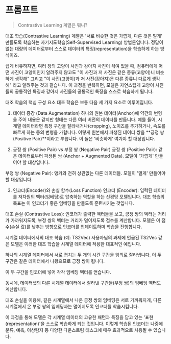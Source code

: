 # 프롬프트
> Contrastive Learning 계열은 뭐니?

대조 학습(Contrastive Learning) 계열은 '서로 비슷한 것은 가깝게, 다른 것은 멀게' 만들도록 학습하는 자기지도학습(Self-Supervised Learning) 방법론입니다. 정답이 없는 대량의 데이터로부터 스스로 데이터의 특징(representation)을 학습하게 하는 방식이죠.

쉽게 비유하자면, 여러 장의 고양이 사진과 강아지 사진이 섞여 있을 때, 컴퓨터에게 어떤 사진이 고양이인지 알려주지 않고도 "이 사진과 저 사진은 같은 종류(고양이)니 비슷하게 생각해" 그리고 "이 사진(고양이)과 저 사진(강아지)은 다른 종류니 다르게 생각해" 라고 알려주는 것과 같습니다. 이 과정을 반복하면, 모델은 자연스럽게 고양이 사진들의 공통적인 특징과 강아지 사진들의 공통적인 특징을 스스로 학습하게 됩니다.

대조 학습의 핵심 구성 요소
대조 학습은 보통 다음 세 가지 요소로 이루어집니다.

1. 데이터 증강 (Data Augmentation)
하나의 원본 데이터(Anchor)에 약간의 변형을 주어 내용은 같지만 형태는 다른 여러 버전의 데이터를 만듭니다. 예를 들어, 시계열 데이터라면 특정 구간을 잘라내거나(cropping), 노이즈를 추가하거나, 속도를 빠르게 하는 등의 변형을 가합니다. 이렇게 원본에서 파생된 데이터 쌍을 **긍정 쌍 (Positive Pair)**이라고 부릅니다. 이 둘은 '비슷하게' 여겨야 할 대상입니다.

2. 긍정 쌍 (Positive Pair) vs 부정 쌍 (Negative Pair)
긍정 쌍 (Positive Pair): 같은 데이터로부터 파생된 쌍 (Anchor + Augmented Data). 모델이 '가깝게' 만들어야 할 대상입니다.

부정 쌍 (Negative Pair): 앵커와 전혀 상관없는 다른 데이터들. 모델이 '멀게' 만들어야 할 대상입니다.

3. 인코더(Encoder)와 손실 함수(Loss Function)
인코더 (Encoder): 입력된 데이터를 저차원의 벡터(임베딩)로 압축하는 역할을 하는 신경망 모델입니다. 대조 학습의 목표는 이 인코더가 좋은 임베딩을 만들도록 훈련시키는 것입니다.

대조 손실 (Contrastive Loss): 인코더가 출력한 벡터들을 보고, 긍정 쌍의 벡터는 거리가 가까워지도록, 부정 쌍의 벡터는 거리가 멀어지도록 점수를 계산합니다. 모델은 이 점수(손실 값)를 낮추는 방향으로 인코더를 업데이트하며 학습을 진행합니다.

시계열 데이터에서의 대조 학습 (예: TS2Vec)
사용자님의 과제에 언급된 TS2Vec 같은 모델은 이러한 대조 학습을 시계열 데이터에 적용한 대표적인 예입니다.

하나의 시계열 데이터에서 서로 겹치는 두 개의 시간 구간을 임의로 잘라냅니다. 이 두 구간은 같은 데이터에서 나왔으므로 긍정 쌍이 됩니다.

이 두 구간을 인코더에 넣어 각각 임베딩 벡터를 얻습니다.

동시에, 데이터셋의 다른 시계열 데이터에서 잘라낸 구간들(부정 쌍)의 임베딩 벡터도 계산합니다.

대조 손실을 이용해, 같은 시계열에서 나온 긍정 쌍의 임베딩은 서로 가까워지게, 다른 시계열에서 온 부정 쌍의 임베딩과는 멀어지도록 인코더를 학습시킵니다.

이 과정을 통해 모델은 각 시계열 데이터의 고유한 패턴과 특징을 담고 있는 '표현(representation)'을 스스로 학습하게 되는 것입니다. 이렇게 학습된 인코더는 나중에 분류, 예측, 이상탐지 등 다양한 다운스트림 태스크에 매우 효과적으로 사용될 수 있습니다.